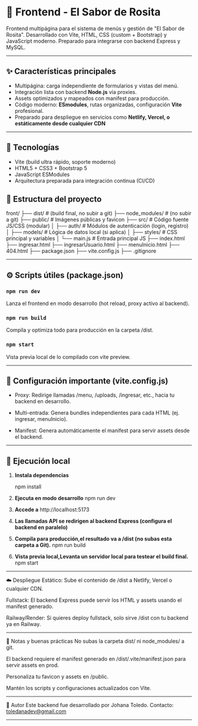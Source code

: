 # 🌸 Frontend - El Sabor de Rosita

Frontend multipágina para el sistema de menús y gestión de "El Sabor de Rosita".
Desarrollado con Vite, HTML, CSS (custom + Bootstrap) y JavaScript moderno.
Preparado para integrarse con backend Express y MySQL.

---

## ✨ Características principales

- Multipágina: carga independiente de formularios y vistas del menú.
- Integración lista con backend **Node.js** vía proxies.
- Assets optimizados y mapeados con manifest para producción.
- Código moderno: **ESmodules**, rutas organizadas, configuración **Vite** profesional.
- Preparado para despliegue en servicios como **Netlify, Vercel, o estáticamente desde cualquier CDN**

---

## 🚀 Tecnologías

- Vite (build ultra rápido, soporte moderno)
- HTML5 + CSS3 + Bootstrap 5
- JavaScript ESModules
- Arquitectura preparada para integración continua (CI/CD)

## 📂 Estructura del proyecto

front/
├── dist/ # (build final, no subir a git)
├── node_modules/ # (no subir a git)
├── public/ # Imágenes públicas y favicon
├── src/ # Código fuente JS/CSS (modular)
│ ├── auth/ # Módulos de autenticación (login, registro)
│ ├── models/ # Lógica de datos local (si aplica)
│ ├── styles/ # CSS principal y variables
│ └── main.js # Entrada principal JS
├── index.html
├── ingresar.html
├── ingresarUsuario.html
├── menuInicio.html
├── 404.html
├── package.json
├── vite.config.js
├── .gitignore

---

## ⚙️ Scripts útiles (package.json)

### `npm run dev`

Lanza el frontend en modo desarrollo (hot reload, proxy activo al backend).

### `npm run build`

Compila y optimiza todo para producción en la carpeta /dist.

### `npm start`

Vista previa local de lo compilado con vite preview.

---

## 🔧 Configuración importante (vite.config.js)

- Proxy: Redirige llamadas /menu, /uploads, /ingresar, etc., hacia tu backend en desarrollo.

- Multi-entrada: Genera bundles independientes para cada HTML (ej. ingresar, menuInicio).

- Manifest: Genera automáticamente el manifest para servir assets desde el backend.

---

## 🚦 Ejecución local

1. **Instala dependencias**

   npm install

2. **Ejecuta en modo desarrollo** npm run dev

3. **Accede a** http://localhost:5173

4. **Las llamadas API se redirigen al backend Express (configura el backend en paralelo)**

5. **Compila para producción,el resultado va a /dist (no subas esta carpeta a Git).** npm run build

6. **Vista previa local,Levanta un servidor local para testear el build final.** npm start

---

☁️ Despliegue
Estático:
Sube el contenido de /dist a Netlify, Vercel o cualquier CDN.

Fullstack:
El backend Express puede servir los HTML y assets usando el manifest generado.

Railway/Render:
Si quieres deploy fullstack, solo sirve /dist con tu backend ya en Railway.

---

📝 Notas y buenas prácticas
No subas la carpeta dist/ ni node_modules/ a git.

El backend requiere el manifest generado en /dist/.vite/manifest.json para servir assets en prod.

Personaliza tu favicon y assets en /public.

Mantén los scripts y configuraciones actualizados con Vite.

---

📢 Autor
Este backend fue desarrollado por Johana Toledo.
Contacto: toledanadev@gmail.com

---
